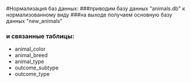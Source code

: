 #Нормализация баз данных:
###приводим базу данных "animals.db" к нормализованному виду
###на выходе получаем основную базу данных "new_animals"
### и связанные таблицы:
+ animal_color
+ animal_breed
+ animal_type
+ outcome_subtype
+ outcome_type


